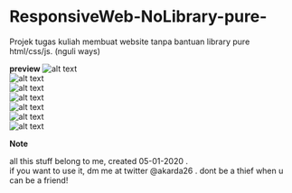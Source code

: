 # ResponsiveWeb-NoLibrary-pure-
Projek tugas kuliah membuat website tanpa bantuan library pure html/css/js. (nguli ways)

**preview**
![alt text](https://i.imgur.com/6nfYq07.png "starter, pop up came !")
<br>
![alt text](https://i.imgur.com/pNY7CQb.jpg "bagian atas web, pake lepi kecil liatnya")
<br>
![alt text](https://i.imgur.com/WqosnkR.jpg "bagian bawah web, all hover effect on")
<br>
![alt text](https://i.imgur.com/dl3tk85.jpg "products page, responsive x30% !")
<br>
![alt text](https://i.imgur.com/X0Gc1Tw.png "Register page")
<br>
![alt text](https://i.imgur.com/uOtkrvR.png "responsive home pages,toggle button on")
<br>
![alt text](https://i.imgur.com/RspAzv0.png "responsive page, toggle button off ")
<br>

**Note**

all this stuff belong to me, created 05-01-2020 . <br>
if you want to use it, dm me at twitter @akarda26 . dont be a thief when u can be a friend!
